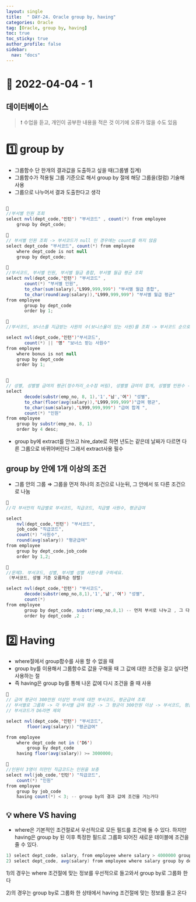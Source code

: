 ```yaml
---
layout: single
title:  " DAY-24. Oracle group by, having"
categories: Oracle
tag: [Oracle, group by, having]
toc: true
toc_sticky: true
author_profile: false
sidebar:
  nav: "docs"
---
```



# 🔐 2022-04-04 - 1

## 데이터베이스

<!--Quote-->

> ❗ 수업을 듣고, 개인이 공부한 내용을 적은 것 이기에 오류가 많을 수도 있음


# 1️⃣ group by

- 그룹함수 단 한개의 결과값을 도출하고 싶을 때(그룹별 집계)
- 그룹함수가 적용될 그룹 기준으로 해서 group by 절에 해당 그룹을(컬럼) 기술해 사용
- 그룹으로 나누어서 결과 도출한다고 생각

```java

🔎
//부서별 인원 조회
select nvl(dept_code,'인턴') "부서코드" , count(*) from employee
    group by dept_code;

🔎
// 부서별 인원 조회 -> 부서코드가 null 인 경우에는 count를 하지 않음
select dept_code "부서코드", count(*) from employee
    where dept_code is not null
    group by dept_code;

🔎
//부서코드, 부서별 인원, 부서별 월급 총합, 부서별 월급 평균 조회
select nvl(dept_code,'인턴') "부서코드" ,
       count(*) "부서별 인원",
       to_char(sum(salary),'L999,999,999') "부서별 월급 총합",
       to_char(round(avg(salary)),'L999,999,999') "부서별 월급 평균"
from employee
       group by dept_code
       order by 1;

🔎
//부서코드, 보너스를 지급받는 사원의 수(보니스율이 있는 사원)를 조회 -> 부서코드 순으로 정렬

select nvl(dept_code,'인턴')"부서코드",
       count(*) || '명' "보너스 받는 사원수"
from employee
    where bonus is not null
    group by dept_code
    order by 1;
```

```java

🔎
// 성별, 성별별 급여의 평균(정수처리_소수점 버림), 성별별 급여의 합계, 성별별 인원수 -> 인원수를 기준으로 내림차순
select
       decode(substr(emp_no, 8, 1),'1','남','여') "성별",
       to_char(floor(avg(salary)),'L999,999,999')"급여 평균",
       to_char(sum(salary),'L999,999,999') "급여 합계 ",
       count(*) "인원"
from employee
    group by substr(emp_no, 8, 1)
    order by 4 desc;
```

- group by에 extract를 안쓰고 hire_date로 하면 년도는 같은데 날짜가 다르면 다른 그룹으로 바뀌어버린다 그래서 extract사용 필수

## group by 안에 1개 이상의 조건

- 그룹 안의 그룹 ⇒ 그룹을 먼저 하나의 조건으로 나눈뒤, 그 안에서 또 다른 조건으로 나눔

```java
🔎
//각 부서안의 직급별로 부서코드, 직급코드, 직급별 사원수, 평균급여

select
    nvl(dept_code,'인턴') "부서코드",
    job_code "직급코드",
    count(*) "사원수",
    round(avg(salary)) "평균급여"
from employee
    group by dept_code,job_code
    order by 1,2;
```

```java
🔎
//문제3. 부서코드, 성별, 부서별 성별 사원수를 구하세요.
 (부서코드, 성별 기준 오름차순 정렬)

select nvl(dept_code,'인턴') "부서코드",
       decode(substr(emp_no,8,1),'1','남','여') "성별",
       count(*)
from employee
       group by dept_code, substr(emp_no,8,1) -- 먼저 부서로 나누고 , 그 다음 성별로 나눔
       order by dept_code ,2 ;
```

# 2️⃣ Having

- where절에서 group함수를 사용 할 수 없을 때
- group by를 이용해서 그룹함수로 값을 구해올 때 그 값에 대한 조건을 걸고 싶다면 사용하는 절
- 즉 having은 group by를 통해 나온 값에 다시 조건을 줄 때 사용

```java
🔎
// 급여 평균이 300만원 이상인 부서에 대한 부서코드, 평균급여 조회
// 부서별로 그룹화 -> 각 부서별 급여 평균 -> 그 평균이 300만원 이상 -> 부서코드, 평균급여 조회
// 부서코드가 D6라면 제외

select nvl(dept_code,'인턴') "부서코드",
	    floor(avg(salary)) "평균급여"

from employee
	where dept_code not in ('D6')
		group by dept_code
	having floor(avg(salary)) >= 3000000;
```

```java
🔎
//인원이 3명이 미만인 직급코드는 인원을 보충
select nvl(job_code,'인턴') "직급코드",
    count(*) "인원"
from employee
    group by job_code
    having count(*) < 3; -- group by의 결과 값에 조건을 거는거다
```

## 💡 where VS having

- where은 기본적인 조건절로서 우선적으로 모든 필드를 조건에 둘 수 있다. 하지만 having은 group by 된 이후 특정한 필드로 그룹화 되어진 새로운 테이블에 조건을 줄 수 있다.

```java
1) select dept_code, salary, from employee where salary > 4000000 group by dept_code;
2) select dept_code, avg(salary) from employee where salary group by dept_code having avg(salary)> 4000000;
```

1)의 경우는 where 조건절에 맞는 정보를 우선적으로 들고와서 group by로 그룹화 한다

2)의 경우는 group by로 그룹화 한 상태에서 having 조건절에 맞는 정보를 들고 온다
